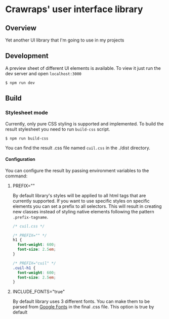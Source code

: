 # Crawraps' user interface library

## Overview

Yet another UI library that I'm going to use in my projects

## Development

A preview sheet of different UI elements is available. To view it just run the dev server and open `localhost:3000`

```console
$ npm run dev
```

## Build

### Stylesheet mode

Currently, only pure CSS styling is supported and implemented. To build the result stylesheet you need to run `build-css` script. 

```console
$ npm run build-css
```

You can find the result .css file named `cuil.css` in the ./dist directory.

#### Configuration

You can configure the result by passing environment variables to the command:

1. PREFIX=""

    By default library's styles will be applied to all html tags that are currently supported.
    If you want to use specific styles on specific elements you can set a prefix to all selectors.
    This will result in creating new classes instead of styling native elements following the pattern `.prefix-tagname`.
    
    ```css
    /* cuil.css */

    /* PREFIX="" */
    h1 {
      font-weight: 600;
      font-size: 2.5em;
    }

    /* PREFIX="cuil" */
    .cuil-h1 {
      font-weight: 600;
      font-size: 2.5em;
    }

    ```

2. INCLUDE_FONTS="true"

    By default library uses 3 different fonts.
    You can make them to be parsed from [Google Fonts](https://fonts.google.com/) in the final .css file.
    This option is true by default
